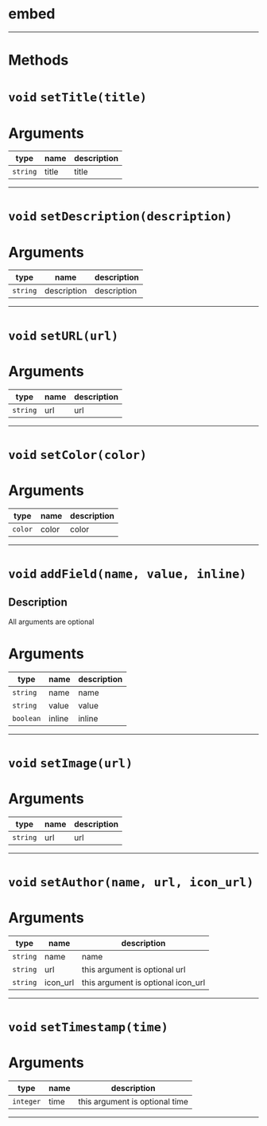 # embed


---
# Methods
# `void` `setTitle(title)`
# Arguments
| type  | name | description |
| ----  | ---- | ----------- |
| `string` | title  |title  |

---
# `void` `setDescription(description)`
# Arguments
| type  | name | description |
| ----  | ---- | ----------- |
| `string` | description  |description  |

---
# `void` `setURL(url)`
# Arguments
| type  | name | description |
| ----  | ---- | ----------- |
| `string` | url  |url  |

---
# `void` `setColor(color)`
# Arguments
| type  | name | description |
| ----  | ---- | ----------- |
| `color` | color  |color  |

---
# `void` `addField(name, value, inline)`
Description
---
All arguments are optional  

# Arguments
| type  | name | description |
| ----  | ---- | ----------- |
| `string` | name  |name  |
| `string` | value  |value  |
| `boolean` | inline  |inline  |

---
# `void` `setImage(url)`
# Arguments
| type  | name | description |
| ----  | ---- | ----------- |
| `string` | url  |url  |

---
# `void` `setAuthor(name, url, icon_url)`
# Arguments
| type  | name | description |
| ----  | ---- | ----------- |
| `string` | name  |name  |
| `string` | url  |this argument is optional  url  |
| `string` | icon_url  |this argument is optional  icon_url  |

---
# `void` `setTimestamp(time)`
# Arguments
| type  | name | description |
| ----  | ---- | ----------- |
| `integer` | time  |this argument is optional  time  |

---
